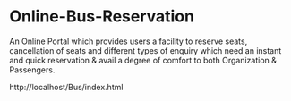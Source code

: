 # Online-Bus-Reservation

An Online Portal which provides users a facility to reserve seats, cancellation of seats and different types of enquiry which need an instant and quick reservation & avail a degree of comfort to both Organization & Passengers.

http://localhost/Bus/index.html
